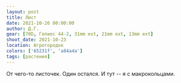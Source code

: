 ```yaml
---
layout: post
title: Лист
date: 2021-10-26 00:00:00
author: Д.Г.
gear: [70D, Гелиос 44-2, 31mm ext, 21mm ext, 13mm ext]
shoot_date: 2021-10-23
location: Агрогородок
colors: ['65231f', 'a84a4a']
tags: [растения]
---
```

От чего-то листочек. Один остался. И тут -- я с макрокольцами.
